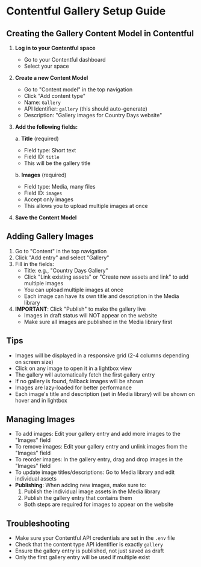 # Contentful Gallery Setup Guide

## Creating the Gallery Content Model in Contentful

1. **Log in to your Contentful space**
   - Go to your Contentful dashboard
   - Select your space

2. **Create a new Content Model**
   - Go to "Content model" in the top navigation
   - Click "Add content type"
   - Name: `Gallery`
   - API Identifier: `gallery` (this should auto-generate)
   - Description: "Gallery images for Country Days website"

3. **Add the following fields:**

   a. **Title** (required)
      - Field type: Short text
      - Field ID: `title`
      - This will be the gallery title

   b. **Images** (required)
      - Field type: Media, many files
      - Field ID: `images`
      - Accept only images
      - This allows you to upload multiple images at once

4. **Save the Content Model**

## Adding Gallery Images

1. Go to "Content" in the top navigation
2. Click "Add entry" and select "Gallery"
3. Fill in the fields:
   - Title: e.g., "Country Days Gallery"
   - Click "Link existing assets" or "Create new assets and link" to add multiple images
   - You can upload multiple images at once
   - Each image can have its own title and description in the Media library
4. **IMPORTANT**: Click "Publish" to make the gallery live
   - Images in draft status will NOT appear on the website
   - Make sure all images are published in the Media library first

## Tips

- Images will be displayed in a responsive grid (2-4 columns depending on screen size)
- Click on any image to open it in a lightbox view
- The gallery will automatically fetch the first gallery entry
- If no gallery is found, fallback images will be shown
- Images are lazy-loaded for better performance
- Each image's title and description (set in Media library) will be shown on hover and in lightbox

## Managing Images

- To add images: Edit your gallery entry and add more images to the "Images" field
- To remove images: Edit your gallery entry and unlink images from the "Images" field
- To reorder images: In the gallery entry, drag and drop images in the "Images" field
- To update image titles/descriptions: Go to Media library and edit individual assets
- **Publishing**: When adding new images, make sure to:
  1. Publish the individual image assets in the Media library
  2. Publish the gallery entry that contains them
  - Both steps are required for images to appear on the website

## Troubleshooting

- Make sure your Contentful API credentials are set in the `.env` file
- Check that the content type API identifier is exactly `gallery`
- Ensure the gallery entry is published, not just saved as draft
- Only the first gallery entry will be used if multiple exist